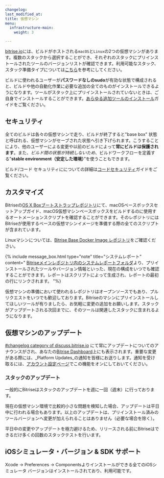 ```yaml
---
changelog:
last_modified_at:
title: 仮想マシン
menu:
  infrastructure-main:
    weight: 3

---
```

[bitrise.io](https://www.bitrise.io)には、ビルドがホストされる`macOS`と`Linux`の2つの仮想マシンがあります。複数のスタックから選択することができ、それぞれのスタックにプリインストールされたツールのバージョンリストが確認できます。利用可能なスタック、スタック準備タイプについては[こちら](/jp/infrastructure/available-stacks/)を参考にしてください。

ビルドに使われるユーザーが**パスワードなしのsudo**が有効な状態で構成されると、ビルドや他の自動化作業に必要な追加の全てのものがインストールできるようになります。ツールがスタック上にプリインストールされていないときは、ご自身でインストールすることができます。[あらゆる追加ツールのインストール](/jp/tips-and-tricks/install-additional-tools/)ガイドをご覧ください。

## セキュリティ

全てのビルドは各々の仮想マシンで走り、ビルドが終了すると"base box" 状態と呼ばれる、仮想マシンがセーブされた状態へ引き下げられます。こうすることにより、他のユーザーによる変更や以前のビルドによって**常にビルドは保護されます**。また、_ビルド間の状態が持続しないため_、ビルドワークフローを定義する”**stable environment（安定した環境）**”を使うこともできます。

ビルド/コード セキュリティにについての詳細は[コードセキュリティ](/jp/getting-started/code-security/)ガイドをご覧ください。

## カスタマイズ

Bitriseの[OS X Boxブートストラップレポジトリ](https://github.com/bitrise-io/osx-box-bootstrap)にて、macOSベースボックスセットアップガイド、macOS仮想マシンベースボックスをビルドするのに使用するオートメーションスクリプトを確認することができます。そのレポジトリにはBitriseが使用するベースの仮想マシンイメージを準備する際の全てのスクリプトが含まれています。

Linuxマシンについては、[Bitrise Base Docker Image レポジトリ](https://github.com/bitrise-docker/bitrise-base)をご確認ください。

{% include message_box.html type="note" title="システムレポート" content="  [Bitriseメインレポジトリ内のシステムレポートフォルダ](https://github.com/bitrise-io/bitrise.io/tree/master/system_reports)より、プリインストールされたツールやバージョン情報といった、現在の構成をいつでも確認することができます。レポートはスクリプトによって生成され、レポートの最初の行にリンクされます。 "%}

仮想マシンの準備において使われるレポジトリはオープンソースでもあり、プルリクエストをいつでも歓迎しております。Bitriseのマシンにプリインストールしてほしいツールが有りましたら、お気軽に変更の追加をお願いします。スタックがアップデートされる次回までに、そのツールは関連したスタックに含まれるようになります。

## 仮想マシンのアップデート

[#changelog category of discuss.bitrise.io](https://discuss.bitrise.io/c/changelog) にて常にアップデートについてのアナウンスがされ、あなたの[Bitrise Dashboard](https://www.bitrise.io/dashboard)上にも表示されます。重要な変更がある際には、_Platform Updates_の通知を皆様にお送りします。通知を受け取るには、[アカウント設定ページ](https://www.bitrise.io/me/profile)でこの機能をオンにしておいてください。

### スタックのアップデート

一般的にBitriseはスタックのアップデートを週に一回（週末）に行っております。

現在の仮想マシン環境で比較的小さな問題を検知した場合、アップデートは平日中に行われる場合もあります。以上のアップデートは、プリインストール済みのツールバージョンへ変更が加えられることはありません（必要な場合を除く）。

平日中の変更やアップデートを極力避けるため、リリースされる前にBitriseはできるだけ多くの回数のスタックテストを行います。

## iOSシミュレータ・バージョン & SDK サポート

Xcode -> Preferences -> Componentsよりインストールができる全てのiOSシミュレータ バージョンはインストールされており、利用可能です。